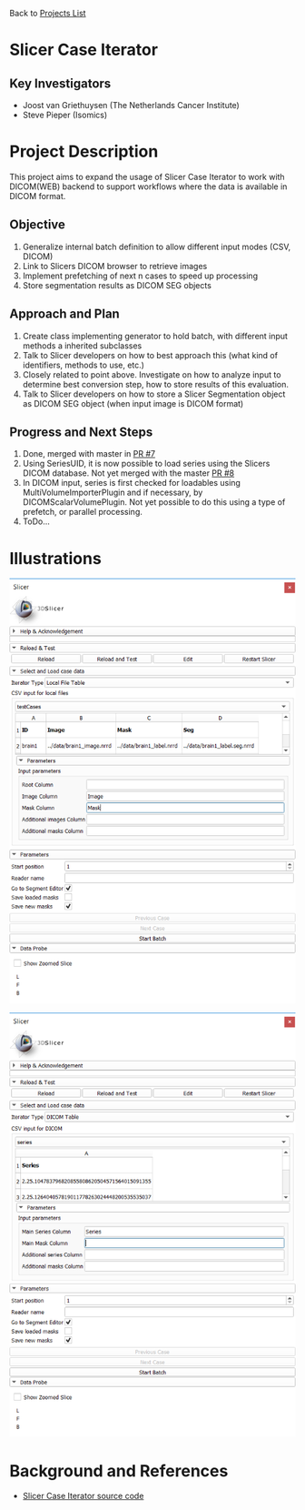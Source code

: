 Back to [Projects List](../../README.md#ProjectsList)

# Slicer Case Iterator

## Key Investigators

- Joost van Griethuysen (The Netherlands Cancer Institute)
- Steve Pieper (Isomics)

# Project Description

This project aims to expand the usage of Slicer Case Iterator to work with DICOM(WEB) backend to support workflows where the data is available in DICOM format.

## Objective

<!-- Describe here WHAT you would like to achieve (what you will have as end result). -->

1. Generalize internal batch definition to allow different input modes (CSV, DICOM)
1. Link to Slicers DICOM browser to retrieve images
1. Implement prefetching of next n cases to speed up processing
1. Store segmentation results as DICOM SEG objects

## Approach and Plan

<!-- Describe here HOW you would like to achieve the objectives stated above. -->

1. Create class implementing generator to hold batch, with different input methods a inherited subclasses
1. Talk to Slicer developers on how to best approach this (what kind of identifiers, methods to use, etc.)
1. Closely related to point above. Investigate on how to analyze input to determine best conversion step, how to store results of this evaluation.
1. Talk to Slicer developers on how to store a Slicer Segmentation object as DICOM SEG object (when input image is DICOM format)

## Progress and Next Steps

<!-- Update this section as you make progress, describing of what you have ACTUALLY DONE. If there are specific steps that you could not complete then you can describe them here, too. -->

1. Done, merged with master in [PR #7](https://github.com/JoostJM/SlicerCaseIterator/pull/7)
1. Using SeriesUID, it is now possible to load series using the Slicers DICOM database. Not yet merged with the master [PR #8](https://github.com/JoostJM/SlicerCaseIterator/pull/8)
1. In DICOM input, series is first checked for loadables using MultiVolumeImporterPlugin and if necessary, by DICOMScalarVolumePlugin. Not yet possible to do this using a type of prefetch, or parallel processing.
1. ToDo...

# Illustrations

<!-- Add pictures and links to videos that demonstrate what has been accomplished.
![Description of picture](Example2.jpg)
![Some more images](Example2.jpg)
-->

![Screenshot 1 (CSV Table: local files)](CaseIteratorScreenShot1.png)

![Screenshot 1 (DICOM Table: Slicer Dicom browser)](CaseIteratorScreenShot2.png)


# Background and References

<!-- If you developed any software, include link to the source code repository. If possible, also add links to sample data, and to any relevant publications. -->

- [Slicer Case Iterator source code](https://github.com/JoostJM/SlicerCaseIterator)
